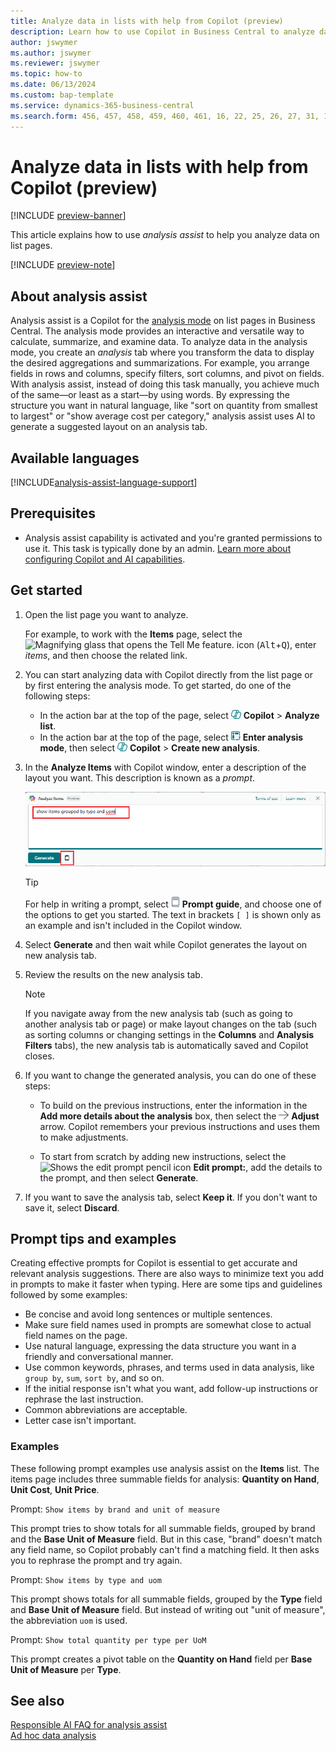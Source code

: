 ```yaml
---
title: Analyze data in lists with help from Copilot (preview)
description: Learn how to use Copilot in Business Central to analyze data.
author: jswymer 
ms.author: jswymer
ms.reviewer: jswymer
ms.topic: how-to
ms.date: 06/13/2024
ms.custom: bap-template
ms.service: dynamics-365-business-central
ms.search.form: 456, 457, 458, 459, 460, 461, 16, 22, 25, 26, 27, 31, 143, 144, 9300, 9301, 9303, 9304, 9305, 9306, 9307, 9309, 9310, 9311
---
```

# Analyze data in lists with help from Copilot (preview)

[!INCLUDE [preview-banner](~/../shared-content/shared/preview-includes/preview-banner.md)]

This article explains how to use *analysis assist* to help you analyze data on list pages.

[!INCLUDE [preview-note](~/../shared-content/shared/preview-includes/production-ready-preview-dynamics365.md)]

## About analysis assist

Analysis assist is a Copilot for the [analysis mode](analysis-mode.md) on list pages in Business Central. The analysis mode provides an interactive and versatile way to calculate, summarize, and examine data. To analyze data in the analysis mode, you create an *analysis* tab where you transform the data to display the desired aggregations and summarizations. For example, you arrange fields in rows and columns, specify filters, sort columns, and pivot on fields. With analysis assist, instead of doing this task manually, you achieve much of the same&mdash;or least as a start&mdash;by using words. By expressing the structure you want in natural language, like "sort on quantity from smallest to largest" or "show average cost per category," analysis assist uses AI to generate a suggested layout on an analysis tab.

## Available languages

[!INCLUDE[analysis-assist-language-support](includes/analysis-assist-language-support.md)]

## Prerequisites

- Analysis assist capability is activated and you're granted permissions to use it. This task is typically done by an admin. [Learn more about configuring Copilot and AI capabilities](enable-ai.md).
<!-- - The display language in Business Central is set to one the following English locales: en-AU, en-CA, en-GB, en-IE, en-IN, en-NZ, en-PH, en-SG, en-US, en-ZA. [Learn how to change the language](ui-change-basic-settings.md#language)-->
<!-- - Your Business Central environment is in any country/region except Canada (this feature isn't yet available in Canada).-->

## Get started

1. Open the list page you want to analyze.

   For example, to work with the **Items** page, select the ![Magnifying glass that opens the Tell Me feature.](media/ui-search/search_small.png) icon (<kbd>Alt</kbd>+<kbd>Q</kbd>), enter *items*, and then choose the related link.

1. You can start analyzing data with Copilot directly from the list page or by first entering the analysis mode. To get started, do one of the following steps:

    - In the action bar at the top of the page, select ![Shows the copilot icon](media/copilot-icon.png) **Copilot** > **Analyze list**.
    - In the action bar at the top of the page, select ![Shows the enter analysis mode icon](media/analysis-mode-icon.png) **Enter analysis mode**, then select ![Shows the copilot icon](media/copilot-icon.png) **Copilot** > **Create new analysis**.

1. In the **Analyze Items** with Copilot window, enter a description of the layout you want. This description is known as a *prompt*.

    ![Shows the analysis assist Copilot](media/analysis-assist.png)

    > [!TIP]
    > For help in writing a prompt, select ![Shows the view prompt icon](media/prompt-guide-icon.png) **Prompt guide**, and choose one of the options to get you started. The text in brackets `[ ]` is shown only as an example and isn't included in the Copilot window.

1. Select **Generate** and then wait while Copilot generates the layout on new analysis tab.
1. Review the results on the new analysis tab.

   > [!NOTE]
   > If you navigate away from the new analysis tab (such as going to another analysis tab or page) or make layout changes on the tab (such as sorting columns or changing settings in the **Columns** and **Analysis Filters** tabs), the new analysis tab is automatically saved and Copilot closes.

1. If you want to change the generated analysis, you can do one of these steps:

   - To build on the previous instructions, enter the information in the **Add more details about the analysis** box, then select the ![Show the adjust arrow](media/analysis-assist-adjust-button.png) **Adjust** arrow. Copilot remembers your previous instructions and uses them to make adjustments.

   - To start from scratch by adding new instructions, select the ![Shows the edit prompt pencil icon](media/edit-pencil.png) **Edit prompt:**, add the details to the prompt, and then select **Generate**.

1. If you want to save the analysis tab, select **Keep it**. If you don't want to save it, select **Discard**.

## Prompt tips and examples

Creating effective prompts for Copilot is essential to get accurate and relevant analysis suggestions. There are also ways to minimize text you add in prompts to make it faster when typing. Here are some tips and guidelines followed by some examples:

- Be concise and avoid long sentences or multiple sentences.
- Make sure field names used in prompts are somewhat close to actual field names on the page.
- Use natural language, expressing the data structure you want in a friendly and conversational manner.
- Use common keywords, phrases, and terms used in data analysis, like `group by`, `sum`, `sort by`, and so on.
- If the initial response isn't what you want, add follow-up instructions or rephrase the last instruction.
- Common abbreviations are acceptable.
- Letter case isn't important.

### Examples

These following prompt examples use analysis assist on the **Items** list. The items page includes three summable fields for analysis: **Quantity on Hand**, **Unit Cost**, **Unit Price**.

Prompt: `Show items by brand and unit of measure`

This prompt tries to show totals for all summable fields, grouped by brand and the **Base Unit of Measure** field. But in this case, "brand" doesn't match any field name, so Copilot probably can't find a matching field. It then asks you to rephrase the prompt and try again.

Prompt: `Show items by type and uom`

This prompt shows totals for all summable fields, grouped by the **Type** field and **Base Unit of Measure** field. But instead of writing out "unit of measure", the abbreviation `uom` is used.

Prompt: `Show total quantity per type per UoM`

This prompt creates a pivot table on the **Quantity on Hand** field per **Base Unit of Measure** per **Type**.

## See also

[Responsible AI FAQ for analysis assist](faqs-analysis-assist.md)  
[Ad hoc data analysis](reports-adhoc-analysis.md)  
